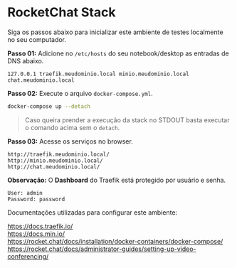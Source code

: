 # RocketChat Stack

Siga os passos abaixo para inicializar este ambiente de testes localmente no seu computador.

**Passo 01:** Adicione no ```/etc/hosts``` do seu notebook/desktop as entradas de DNS abaixo.
```
127.0.0.1 traefik.meudominio.local minio.meudominio.local chat.meudominio.local
```

**Passo 02:** Execute o arquivo ```docker-compose.yml```.
```bash
docker-compose up --detach
```
> Caso queira prender a execução da stack no STDOUT basta executar o comando acima sem o ```detach```.

**Passo 03:** Acesse os serviços no browser.
```
http://traefik.meudominio.local/
http://minio.meudominio.local/
http://chat.meudominio.local/
```

**Observação:** O **Dashboard** do Traefik está protegido por usuário e senha.
```
User: admin
Password: password
```

Documentações utilizadas para configurar este ambiente:

https://docs.traefik.io/  
https://docs.min.io/  
https://rocket.chat/docs/installation/docker-containers/docker-compose/  
https://rocket.chat/docs/administrator-guides/setting-up-video-conferencing/